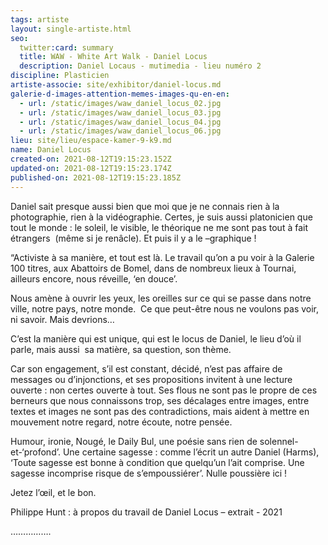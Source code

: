 ```yaml
---
tags: artiste
layout: single-artiste.html
seo:
  twitter:card: summary
  title: WAW - White Art Walk - Daniel Locus
  description: Daniel Locaus - mutimedia - lieu numéro 2
discipline: Plasticien
artiste-associe: site/exhibitor/daniel-locus.md
galerie-d-images-attention-memes-images-qu-en-en:
  - url: /static/images/waw_daniel_locus_02.jpg
  - url: /static/images/waw_daniel_locus_03.jpg
  - url: /static/images/waw_daniel_locus_04.jpg
  - url: /static/images/waw_daniel_locus_06.jpg
lieu: site/lieu/espace-kamer-9-k9.md
name: Daniel Locus
created-on: 2021-08-12T19:15:23.152Z
updated-on: 2021-08-12T19:15:23.174Z
published-on: 2021-08-12T19:15:23.185Z
---
```

<!--StartFragment-->

Daniel sait presque aussi bien que moi que je ne connais rien à la photographie, rien à la vidéographie. Certes, je suis aussi platonicien que tout le monde : le soleil, le visible, le théorique ne me sont pas tout à fait étrangers  (même si je renâcle). Et puis il y a le –graphique !

“Activiste à sa manière, et tout est là. Le travail qu’on a pu voir à la Galerie 100 titres, aux Abattoirs de Bomel, dans de nombreux lieux à Tournai, ailleurs encore, nous réveille, ‘en douce’. 

Nous amène à ouvrir les yeux, les oreilles sur ce qui se passe dans notre ville, notre pays, notre monde.  Ce que peut-être nous ne voulons pas voir, ni savoir. Mais devrions… 

C’est la manière qui est unique, qui est le locus de Daniel, le lieu d’où il parle, mais aussi  sa matière, sa question, son thème. 

Car son engagement, s’il est constant, décidé, n’est pas affaire de messages ou d’injonctions, et ses propositions invitent à une lecture ouverte : non certes ouverte à tout. Ses flous ne sont pas le propre de ces berneurs que nous connaissons trop, ses décalages entre images, entre textes et images ne sont pas des contradictions, mais aident à mettre en mouvement notre regard, notre écoute, notre pensée.    

Humour, ironie, Nougé, le Daily Bul, une poésie sans rien de solennel-et-‘profond’. Une certaine sagesse : comme l’écrit un autre Daniel (Harms), ‘Toute sagesse est bonne à condition que quelqu’un l’ait comprise. Une sagesse incomprise risque de s’empoussiérer’. Nulle poussière ici ! 

Jetez l’œil, et le bon.

Philippe Hunt : à propos du travail de Daniel Locus – extrait - 2021

…………….



<!--EndFragment-->
